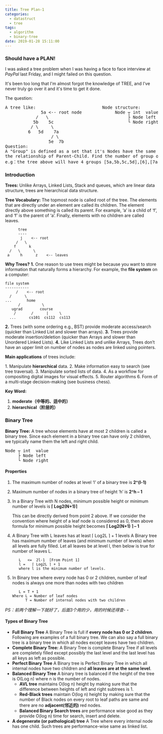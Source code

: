 ```yaml
---
title: Tree Plan-1
categories:
  - datastruct
  - tree
tags:
  - algorithm
  - binary-tree
date: 2019-01-28 15:11:00
---
```




### Should have a PLAN!

I was asked a tree problem when I was having a face to face interview at *PayPal* last Friday, and I might failed on this question.

It's been too long that I'm almost forgot the knowledge of TREE, and I've never truly go over it and it's time to get it done.

The question:

<pre class="nhi">
A tree like:                          Node structure:
              5a &lt;-- root node             Node ┬ int  value
            /   \                               ├ Node left
           5b    5c                             └ Node right
          / \     \
         6   5d    7a
                  / \
                 5e  7b
Question: 
A "Group" is defined as a set that it's Nodes have the same value and within 
the relationship of Parent-Child. Find the number of group of provided tree.
e.g：the tree above will have 4 groups [5a,5b,5c,5d],[6],[7a,7b],[5e]
</pre>

### Introduction

**Trees:** Unlike Arrays, Linked Lists, Stack and queues, which are linear data structure, trees are hierarchical data structure.

**Tree Vocabulary:** The topmost node is called root of the tree. The elements that are directly under an element are called its children. The element directly above something is called its parent. For example, ‘a’ is a child of ‘f’, and ‘f’ is the parent of ‘a’. Finally, elements with no children are called leaves.

```
      tree
      ----
       j    <-- root
     /   \
    f      k  
  /   \      \
 a     h      z    <-- leaves 
```

**Why Trees?**
**1.** One reason to use trees might be because you want to store information that naturally forms a hierarchy. For example, the **file system** on a computer:

```
file system
-----------
     /    <-- root
  /      \
...       home
      /          \
   ugrad        course
    /       /      |     \
  ...      cs101  cs112  cs113  
```

**2.** Trees (with some ordering e.g., BST) provide moderate access/search (quicker than Linked List and slower than arrays).
**3.** Trees provide moderate insertion/deletion (quicker than Arrays and slower than Unordered Linked Lists).
**4.** Like Linked Lists and unlike Arrays, Trees don’t have an upper limit on number of nodes as nodes are linked using pointers.

**Main applications** of trees include:

1. Manipulate **hierarchical** data.
2. Make information easy to search (see tree traversal).
3. Manipulate sorted lists of data.
4. As a workflow for compositing digital images for visual effects.
5. Router algorithms
6. Form of a multi-stage decision-making (see business chess).

**Key Word:**

1. **moderate（中等的、适中的）**
2. **hierarchical（阶层的）**

### Binary Tree

**Binary Tree:** A tree whose elements have at most 2 children is called a binary tree. Since each element in a binary tree can have only 2 children, we typically name them the left and right child.

<pre>
Node ┬ int  value
     ├ Node left
     └ Node right
</pre>

#### Properties

1. The maximum number of nodes at level ‘l’ of a binary tree is **2^(l-1)**
2. Maximum number of nodes in a binary tree of height ‘h’ is **2^h – 1**
3. In a Binary Tree with N nodes, minimum possible height or minimum number of levels is  **⌈ Log2(N+1)⌉**

   This can be directly derived from point 2 above. If we consider the convention where height of a leaf node is considered as 0, then above formula for minimum possible height becomes   **⌈ Log2(N+1) ⌉ – 1**

4. A Binary Tree with L leaves has at least   ⌈ Log2L ⌉ + 1   levels
    A Binary tree has maximum number of leaves (and minimum number of levels) when all levels are fully filled. Let all leaves be at level l, then below is true for number of leaves L.

   ```
      L   <=  2l-1  [From Point 1]
      l =   ⌈ Log2L ⌉ + 1 
      where l is the minimum number of levels. 
   ```

5. In Binary tree where every node has 0 or 2 children, number of leaf nodes is always one more than nodes with two children

    ```
       L = T + 1
    Where L = Number of leaf nodes
          T = Number of internal nodes with two children
    ```

*PS：前两个理解一下就好了，后面3个用的少，用的时候还得查- -*

#### Types of Binary Tree

- **Full Binary Tree** A Binary Tree is full if **every node has 0 or 2 children**. Following are examples of a full binary tree. We can also say a full binary tree is a binary tree in which all nodes except leaves have two children.
- **Complete Binary Tree:** A Binary Tree is complete Binary Tree if all levels are completely filled except possibly the last level and the last level has all keys as left as possible.
- **Perfect Binary Tree** A Binary tree is Perfect Binary Tree in which all internal nodes have two children and **all leaves are at the same level**.
- **Balanced Binary Tree**
  A binary tree is balanced if the height of the tree is O(Log n) where n is the number of nodes. 
  - **AVL tree** maintains O(log n) height by making sure that the difference between heights of left and right subtrees is 1.
  - **Red-Black trees** maintain O(log n) height by making sure that the number of Black nodes on every root to leaf paths are same and there are no **adjacent(邻近的)** red nodes.
  - **Balanced Binary Search trees** are performance wise good as they provide O(log n) time for search, insert and delete.
- **A degenerate (or pathological) tree** A Tree where every internal node has one child. Such trees are performance-wise same as linked list.

